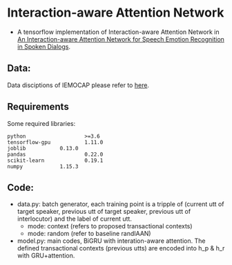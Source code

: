 # Interaction-aware Attention Network
+ A tensorflow implementation of Interaction-aware Attention Network in [An Interaction-aware Attention Network for Speech Emotion Recognition in Spoken Dialogs](https://ieeexplore.ieee.org/document/8683293/references#references).

## Data:
Data disciptions of IEMOCAP please refer to [here](https://sail.usc.edu/iemocap/).

## Requirements
Some required libraries:
```
python                   >=3.6   
tensorflow-gpu           1.11.0
joblib   		 0.13.0
pandas                   0.22.0
scikit-learn             0.19.1
numpy			 1.15.3
```
## Code:
+ data.py: batch generator, each training point is a tripple of (current utt of target speaker, previous utt of target speaker, previous utt of interlocutor) and the label of current utt.
  - mode: context (refers to proposed transactional contexts)
  - mode: random (refer to baseline randIAAN)
+ model.py: main codes, BiGRU with interation-aware attention. The defined transactional contexts (previous utts)  are encoded into h_p & h_r with GRU+attention.

